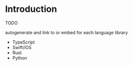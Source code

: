 # Introduction

TODO

autogenerate and link to or embed for each language library
  
  * TypeScript
  * Swift/iOS
  * Rust
  * Python